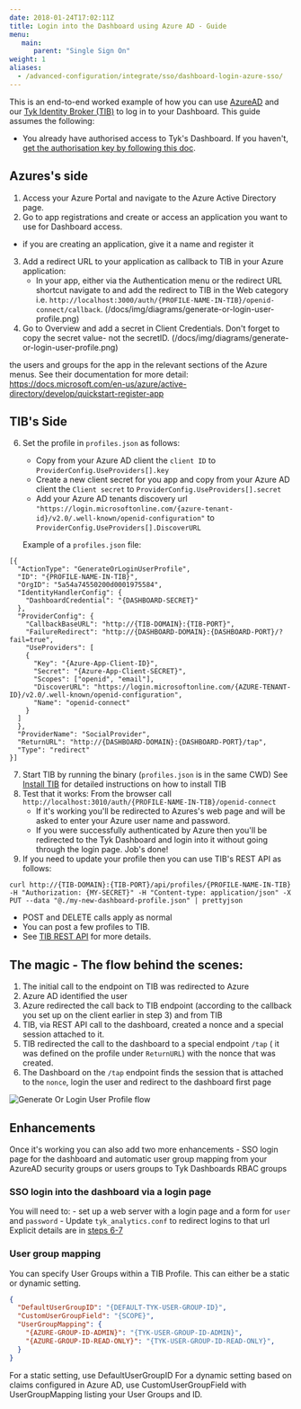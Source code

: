 ```yaml
---
date: 2018-01-24T17:02:11Z
title: Login into the Dashboard using Azure AD - Guide
menu:
   main:
      parent: "Single Sign On"
weight: 1
aliases:
  - /advanced-configuration/integrate/sso/dashboard-login-azure-sso/
---
```



This is an end-to-end worked example of how you can use [AzureAD](https://azure.microsoft.com/en-gb/services/active-directory/) and our [Tyk Identity Broker (TIB)](https://tyk.io/docs/concepts/tyk-components/identity-broker/
) to log in to your Dashboard.
This guide assumes the following:

* You already have authorised access to Tyk's Dashboard. If you haven't, [get the authorisation key by following this doc](/docs/basic-config-and-security/security/dashboard/create-users/#a-name-with-api-a-create-a-dashboard-user-with-the-api).


## Azures's side
1. Access your Azure Portal and navigate to the Azure Active Directory page.
2. Go to app registrations and create or access an application you want to use for Dashboard access.
  - if you are creating an application, give it a name and register it 
3. Add a redirect URL to your application as callback to TIB in your Azure application:
   - In your app, either via the Authentication menu or the redirect URL shortcut navigate to and add the redirect to TIB in the Web category i.e. `http://localhost:3000/auth/{PROFILE-NAME-IN-TIB}/openid-connect/callback`.
    (/docs/img/diagrams/generate-or-login-user-profile.png)
4. Go to Overview and add a secret in Client Credentials. Don't forget to copy the secret value- not the secretID. 
    (/docs/img/diagrams/generate-or-login-user-profile.png)

the users and groups for the app in the relevant sections of the Azure menus. See their documentation for more detail: https://docs.microsoft.com/en-us/azure/active-directory/develop/quickstart-register-app


## TIB's Side
6. Set the profile in `profiles.json` as follows:
   - Copy from your Azure AD client the `client ID`     to `ProviderConfig.UseProviders[].key`
   - Create a new client secret for you app and copy from your Azure AD client the `Client secret` to `ProviderConfig.UseProviders[].secret`
   - Add your Azure AD tenants discovery url `"https://login.microsoftonline.com/{azure-tenant-id}/v2.0/.well-known/openid-configuration"` to `ProviderConfig.UseProviders[].DiscoverURL`

   Example of a `profiles.json` file:
```{.json}
[{
  "ActionType": "GenerateOrLoginUserProfile",
  "ID": "{PROFILE-NAME-IN-TIB}",
  "OrgID": "5a54a74550200d0001975584",
  "IdentityHandlerConfig": {
    "DashboardCredential": "{DASHBOARD-SECRET}"
  },
  "ProviderConfig": {
    "CallbackBaseURL": "http://{TIB-DOMAIN}:{TIB-PORT}",
    "FailureRedirect": "http://{DASHBOARD-DOMAIN}:{DASHBOARD-PORT}/?fail=true",
    "UseProviders": [
    {
      "Key": "{Azure-App-Client-ID}",
      "Secret": "{Azure-App-Client-SECRET}",
      "Scopes": ["openid", "email"],
      "DiscoverURL": "https://login.microsoftonline.com/{AZURE-TENANT-ID}/v2.0/.well-known/openid-configuration",
      "Name": "openid-connect"
    }
  ]
  },
  "ProviderName": "SocialProvider",
  "ReturnURL": "http://{DASHBOARD-DOMAIN}:{DASHBOARD-PORT}/tap",
  "Type": "redirect"
}]
```


7. Start TIB by running the binary (`profiles.json` is in the same CWD)
   See [Install TIB](/docs/advanced-configuration/integrate/3rd-party-identity-providers/#tib) for detailed instructions on how to install TIB
8. Test that it works:
   From the browser call `http://localhost:3010/auth/{PROFILE-NAME-IN-TIB}/openid-connect`
    - If it's working you'll be redirected to Azures's web page and will be asked to enter your Azure user name and password.
    - If you were successfully authenticated by Azure then you'll be redirected to the Tyk Dashboard and login into it without going through the login page. Job's done!
9. If you need to update your profile then you can use TIB's REST API as follows:

```{.copyWrapper} 
curl http://{TIB-DOMAIN}:{TIB-PORT}/api/profiles/{PROFILE-NAME-IN-TIB} -H "Authorization: {MY-SECRET}" -H "Content-type: application/json" -X PUT --data "@./my-new-dashboard-profile.json" | prettyjson
```

  - POST and DELETE calls apply as normal
  - You can post a few profiles to TIB.
  - See [TIB REST API](/docs/advanced-configuration/integrate/3rd-party-identity-providers/tib-rest-api/) for more details.

## The magic - The flow behind the scenes:
 1. The initial call to the endpoint on TIB was redirected to Azure
 2. Azure AD identified the user
 3. Azure redirected the call back to TIB endpoint (according to the callback you set up on the client earlier in step 3) and from TIB
 4. TIB, via REST API call to the dashboard, created a nonce and a special session attached to it.
 5. TIB redirected the call to the dashboard to a special endpoint `/tap` ( it was defined on the profile under `ReturnURL`) with the nonce that was created.
 6. The Dashboard on the `/tap` endpoint finds the session that is attached to the `nonce`, login the user and redirect to the dashboard first page

![Generate Or Login User Profile flow](/docs/img/diagrams/generate-or-login-user-profile.png)

## Enhancements

Once it's working you can also add two more enhancements - SSO login page for the dashboard and automatic user group mapping from your AzureAD security groups or users groups to Tyk Dashboards RBAC groups

### SSO login into the dashboard via a login page
   You will need to:
	- set up a web server with a login page and a form for `user` and `password`
	- Update `tyk_analytics.conf` to redirect logins to that url
    Explicit details are in [steps 6-7](/docs/advanced-configuration/integrate/3rd-party-identity-providers/dashboard-login-ldap-tib/#6-create-a-login-page)

### User group mapping
You can specify User Groups within a TIB Profile. This can either be a static or dynamic setting.

```.json
{
  "DefaultUserGroupID": "{DEFAULT-TYK-USER-GROUP-ID}",
  "CustomUserGroupField": "{SCOPE}",
  "UserGroupMapping": {
    "{AZURE-GROUP-ID-ADMIN}": "{TYK-USER-GROUP-ID-ADMIN}",
    "{AZURE-GROUP-ID-READ-ONLY}": "{TYK-USER-GROUP-ID-READ-ONLY}",
  }
}
```
For a static setting, use DefaultUserGroupID
For a dynamic setting based on claims configured in Azure AD, use CustomUserGroupField with UserGroupMapping listing your User Groups and ID.

